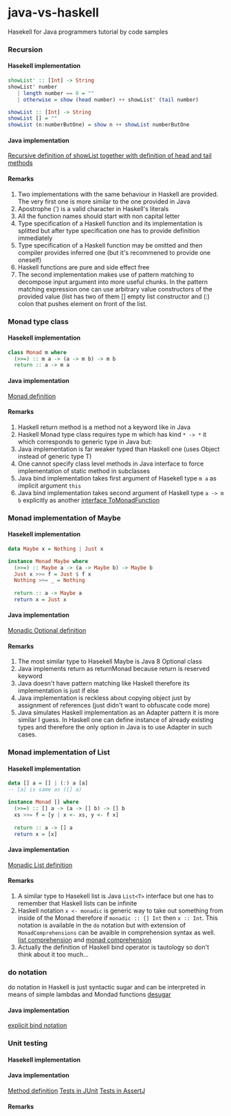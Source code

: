 # java-vs-haskell
Hasekell for Java programmers tutorial by code samples

### Recursion

#### Hasekell implementation

```Haskell
showList' :: [Int] -> String 
showList' number 
   | length number == 0 = ""
   | otherwise = show (head number) ++ showList' (tail number)

showList :: [Int] -> String 
showList [] = ""
showList (n:numberButOne) = show n ++ showList numberButOne
```

#### Java implementation

[Recursive definition of showList together with definition of head and tail methods](./src/main/java/recursion/ListUtility.java)

#### Remarks
1. Two implementations with the same behaviour in Haskell are provided. The very first one is more similar to the one provided in Java
1. Apostrophe (') is a valid character in Haskell's literals
1. All the function names should start with non capital letter
1. Type specification of a Haskell function and its implementation is splitted but after type specification one has to provide definition immediately
1. Type specification of a Haskell function may be omitted and then compiler provides inferred one (but it's recommened to provide one oneself)
1. Haskell functions are pure and side effect free
1. The second implementation makes use of pattern matching to decompose input argument into more useful chunks. In the pattern matching expression one can use arbitrary value constructors of the provided value (list has two of them [] empty list constructor and (:) colon that pushes element on front of the list.


### Monad type class

#### Hasekell implementation
```Haskell
class Monad m where
  (>>=) :: m a -> (a -> m b) -> m b
  return :: a -> m a
```
#### Java implementation
[Monad definition](./src/main/java/Monad.java)

#### Remarks
1. Haskell return method is a method not a keyword like in Java
1. Haskell Monad type class requires type m which has kind ```* -> *``` it which corresponds to generic type in Java but:
1. Java implementation is far weaker typed than Haskell one (uses Object instead of generic type T)
1. One cannot specify class level methods in Java interface to force implementation of static method in subclasses
1. Java bind implementation takes first argument of Hasekell type ```m a``` as implicit argument ```this```
1. Java bind implementation takes second argument of Haskell type ```a -> m b``` explicitly as another [interface ToMonadFunction](./src/main/java/ToMonadFunction.java)

### Monad implementation of Maybe

#### Hasekell implementation
```Haskell
data Maybe x = Nothing | Just x

instance Monad Maybe where
  (>>=) :: Maybe a -> (a -> Maybe b) -> Maybe b
  Just x >>= f = Just $ f x
  Nothing >>= _ = Nothing
  
  return :: a -> Maybe a
  return x = Just x
```
#### Java implementation
[Monadic Optional definition](./src/main/java/MonadicOptional.java)

#### Remarks
1. The most similar type to Hasekell Maybe is Java 8 Optional class
1. Java implements return as returnMonad because return is reserved keyword
1. Java doesn't have pattern matching like Haskell therefore its implementation is just if else
1. Java implementation is reckless about copying object just by assignment of references (just didn't want to obfuscate code more)
1. Java simulates Haskell implementation as an Adapter pattern it is more similar I guess. In Haskell one can define instance of already existing types and therefore the only option in Java is to use Adapter in such cases.

### Monad implementation of List

#### Hasekell implementation
```Haskell
data [] a = [] | (:) a [a]
-- [a] is same as ([] a)

instance Monad [] where
  (>>=) :: [] a -> (a -> [] b) -> [] b
  xs >>= f = [y | x <- xs, y <- f x]
  
  return :: a -> [] a
  return x = [x]
```
#### Java implementation
[Monadic List definition](./src/main/java/MonadicList.java)

#### Remarks
1. A similar type to Hasekell list is Java ```List<T>``` interface but one has to remember that Haskell lists can be infinite
1. Haskell notation ```x <- monadic``` is generic way to take out something from inside of the Monad therefore if ```monadic :: [] Int``` then ```x :: Int```. This notation is available in the ```do``` notation but with extension of ```MonadComprehensions``` can be avaible in comprehension syntax as well. [list comprehension](https://wiki.haskell.org/List_comprehension) and [monad comprehension](https://ghc.haskell.org/trac/ghc/wiki/MonadComprehensions)
1. Actually the definition of Haskell bind operator is tautology so don't think about it too much...

### do notation
do notation in Haskell is just syntactic sugar and can be interpreted in means of simple lambdas and Mondad functions [desugar](http://www.haskellforall.com/2014/10/how-to-desugar-haskell-code.html)

#### Java implementation
[explicit bind notation](./src/main/java/Main.java)

### Unit testing

#### Hasekell implementation

#### Java implementation
[Method definition](./src/main/java/unittesting/UtilityFactorial.java)
[Tests in JUnit](./src/test/java/unittesting/UtilityFactorialJUnitTest.java)
[Tests in AssertJ](./src/test/java/unittesting/UtilityFactorialAssertJTest.java)

#### Remarks
